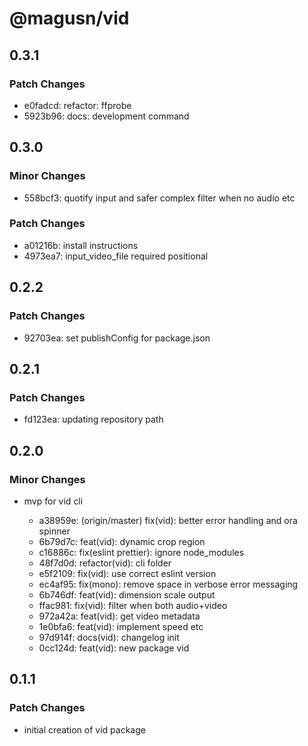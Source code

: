# @magusn/vid

## 0.3.1

### Patch Changes

- e0fadcd: refactor: ffprobe
- 5923b96: docs: development command

## 0.3.0

### Minor Changes

- 558bcf3: quotify input and safer complex filter when no audio etc

### Patch Changes

- a01216b: install instructions
- 4973ea7: input_video_file required positional

## 0.2.2

### Patch Changes

- 92703ea: set publishConfig for package.json

## 0.2.1

### Patch Changes

- fd123ea: updating repository path

## 0.2.0

### Minor Changes

- mvp for vid cli

  - a38959e: (origin/master) fix(vid): better error handling and ora spinner
  - 6b79d7c: feat(vid): dynamic crop region
  - c16886c: fix(eslint prettier): ignore node_modules
  - 48f7d0d: refactor(vid): cli folder
  - e5f2109: fix(vid): use correct eslint version
  - ec4af95: fix(mono): remove space in verbose error messaging
  - 6b746df: feat(vid): dimension scale output
  - ffac981: fix(vid): filter when both audio+video
  - 972a42a: feat(vid): get video metadata
  - 1e0bfa6: feat(vid): implement speed etc
  - 97d914f: docs(vid): changelog init
  - 0cc124d: feat(vid): new package vid

## 0.1.1

### Patch Changes

- initial creation of vid package
